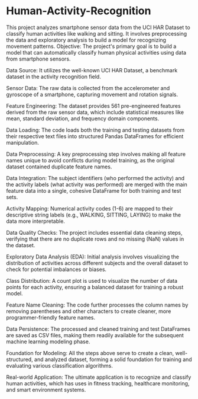 # Human-Activity-Recognition
This project analyzes smartphone sensor data from the UCI HAR Dataset to classify human activities like walking and sitting. It involves preprocessing the data and exploratory analysis to build a model for recognizing movement patterns.
Objective: The project's primary goal is to build a model that can automatically classify human physical activities using data from smartphone sensors.

Data Source: It utilizes the well-known UCI HAR Dataset, a benchmark dataset in the activity recognition field.

Sensor Data: The raw data is collected from the accelerometer and gyroscope of a smartphone, capturing movement and rotation signals.

Feature Engineering: The dataset provides 561 pre-engineered features derived from the raw sensor data, which include statistical measures like mean, standard deviation, and frequency domain components.

Data Loading: The code loads both the training and testing datasets from their respective text files into structured Pandas DataFrames for efficient manipulation.

Data Preprocessing: A key preprocessing step involves making all feature names unique to avoid conflicts during model training, as the original dataset contained duplicate feature names.

Data Integration: The subject identifiers (who performed the activity) and the activity labels (what activity was performed) are merged with the main feature data into a single, cohesive DataFrame for both training and test sets.

Activity Mapping: Numerical activity codes (1-6) are mapped to their descriptive string labels (e.g., WALKING, SITTING, LAYING) to make the data more interpretable.

Data Quality Checks: The project includes essential data cleaning steps, verifying that there are no duplicate rows and no missing (NaN) values in the dataset.

Exploratory Data Analysis (EDA): Initial analysis involves visualizing the distribution of activities across different subjects and the overall dataset to check for potential imbalances or biases.

Class Distribution: A count plot is used to visualize the number of data points for each activity, ensuring a balanced dataset for training a robust model.

Feature Name Cleaning: The code further processes the column names by removing parentheses and other characters to create cleaner, more programmer-friendly feature names.

Data Persistence: The processed and cleaned training and test DataFrames are saved as CSV files, making them readily available for the subsequent machine learning modeling phase.

Foundation for Modeling: All the steps above serve to create a clean, well-structured, and analyzed dataset, forming a solid foundation for training and evaluating various classification algorithms.

Real-world Application: The ultimate application is to recognize and classify human activities, which has uses in fitness tracking, healthcare monitoring, and smart environment systems.

